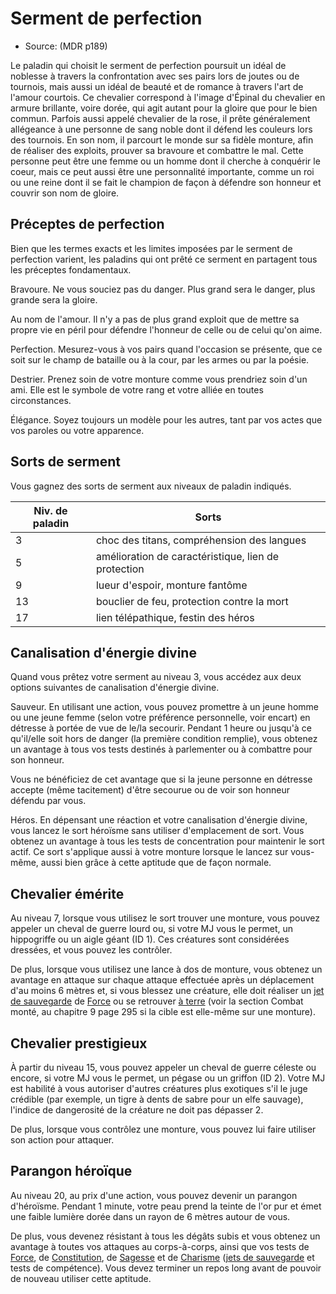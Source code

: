 [][Items]

# Serment de perfection

- Source: (MDR p189)

Le paladin qui choisit le serment de perfection poursuit un idéal de noblesse à travers la confrontation avec ses pairs lors de joutes ou de tournois, mais aussi un idéal de beauté et de romance à travers l'art de l'amour courtois. Ce chevalier correspond à l'image d'Épinal du chevalier en armure brillante, voire dorée, qui agit autant pour la gloire que pour le bien commun. Parfois aussi appelé chevalier de la rose, il prête généralement allégeance à une personne de sang noble dont il défend les couleurs lors des tournois. En son nom, il parcourt le monde sur sa fidèle monture, afin de réaliser des exploits, prouver sa bravoure et combattre le mal. Cette personne peut être une femme ou un homme dont il cherche à conquérir le coeur, mais ce peut aussi être une personnalité importante, comme un roi ou une reine dont il se fait le champion de façon à défendre son honneur et couvrir son nom de gloire.

[][Generic]

## Préceptes de perfection

Bien que les termes exacts et les limites imposées par le serment de perfection varient, les paladins qui ont prêté ce serment en partagent tous les préceptes fondamentaux.

Bravoure. Ne vous souciez pas du danger. Plus grand sera le danger, plus grande sera la gloire.

Au nom de l'amour. Il n'y a pas de plus grand exploit que de mettre sa propre vie en péril pour défendre l'honneur de celle ou de celui qu'on aime.

Perfection. Mesurez-vous à vos pairs quand l'occasion se présente, que ce soit sur le champ de bataille ou à la cour, par les armes ou par la poésie.

Destrier. Prenez soin de votre monture comme vous prendriez soin d'un ami. Elle est le symbole de votre rang et votre alliée en toutes circonstances.

Élégance. Soyez toujours un modèle pour les autres, tant par vos actes que vos paroles ou votre apparence.

[][Generic]

## Sorts de serment

Vous gagnez des sorts de serment aux niveaux de paladin indiqués.

|Niv. de paladin|Sorts|
|---|---|
|3|choc des titans, compréhension des langues|
|5|amélioration de caractéristique, lien de protection|
|9|lueur d'espoir, monture fantôme|
|13|bouclier de feu, protection contre la mort|
|17|lien télépathique, festin des héros|

[][Generic]

## Canalisation d'énergie divine

Quand vous prêtez votre serment au niveau 3, vous accédez aux deux options suivantes de canalisation d'énergie divine.

Sauveur. En utilisant une action, vous pouvez promettre à un jeune homme ou une jeune femme (selon votre préférence personnelle, voir encart) en détresse à portée de vue de le/la secourir. Pendant 1 heure ou jusqu'à ce qu'il/elle soit hors de danger (la première condition remplie), vous obtenez un avantage à tous vos tests destinés à parlementer ou à combattre pour son honneur.

Vous ne bénéficiez de cet avantage que si la jeune personne en détresse accepte (même tacitement) d'être secourue ou de voir son honneur défendu par vous.

Héros. En dépensant une réaction et votre canalisation d'énergie divine, vous lancez le sort héroïsme sans utiliser d'emplacement de sort. Vous obtenez un avantage à tous les tests de concentration pour maintenir le sort actif. Ce sort s'applique aussi à votre monture lorsque le lancez sur vous-même, aussi bien grâce à cette aptitude que de façon normale.

[][Generic]

## Chevalier émérite

Au niveau 7, lorsque vous utilisez le sort trouver une monture, vous pouvez appeler un cheval de guerre lourd ou, si votre MJ vous le permet, un hippogriffe ou un aigle géant (ID 1). Ces créatures sont considérées dressées, et vous pouvez les contrôler.

De plus, lorsque vous utilisez une lance à dos de monture, vous obtenez un avantage en attaque sur chaque attaque effectuée après un déplacement d'au moins 6 mètres et, si vous blessez une créature, elle doit réaliser un [jet de sauvegarde] de [Force] ou se retrouver [à terre] (voir la section Combat monté, au chapitre 9 page 295 si la cible est elle-même sur une monture).

[][Generic]

## Chevalier prestigieux

À partir du niveau 15, vous pouvez appeler un cheval de guerre céleste ou encore, si votre MJ vous le permet, un pégase ou un griffon (ID 2). Votre MJ est habilité à vous autoriser d'autres créatures plus exotiques s'il le juge crédible (par exemple, un tigre à dents de sabre pour un elfe sauvage), l'indice de dangerosité de la créature ne doit pas dépasser 2.

De plus, lorsque vous contrôlez une monture, vous pouvez lui faire utiliser son action pour attaquer.

[][Generic]

## Parangon héroïque

Au niveau 20, au prix d'une action, vous pouvez devenir un parangon d'héroïsme. Pendant 1 minute, votre peau prend la teinte de l'or pur et émet une faible lumière dorée dans un rayon de 6 mètres autour de vous.

De plus, vous devenez résistant à tous les dégâts subis et vous obtenez un avantage à toutes vos attaques au corps-à-corps, ainsi que vos tests de [Force], de [Constitution], de [Sagesse] et de [Charisme] ([jets de sauvegarde] et tests de compétence). Vous devez terminer un repos long avant de pouvoir de nouveau utiliser cette aptitude.

[à terre]: conditions_hd.md#À-terre
[Force]: abilities_strength_hd.md
[Dextérité]: abilities_dexterity_hd.md
[Constitution]: abilities_constitution_hd.md
[Intelligence]: abilities_intelligence_hd.md
[Sagesse]: abilities_wisdom_hd.md
[Charisme]: abilities_charisma_hd.md
[jet de sauvegarde]: abilities_hd.md#jets-de-sauvegarde
[jets de sauvegarde]: abilities_hd.md#jets-de-sauvegarde


[Items]: #
[Generic]: #

